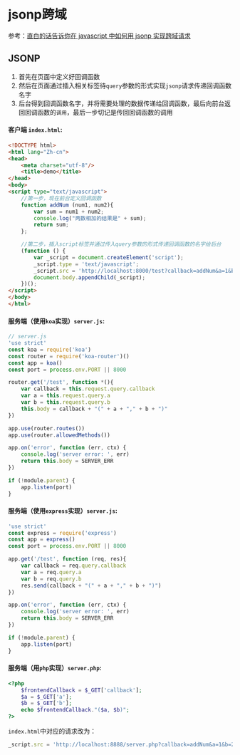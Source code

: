 # jsonp跨域

参考：[直白的话告诉你在 javascript 中如何用 jsonp 实现跨域请求](https://gold.xitu.io/entry/589556d0128fe1006ca72c19?utm_medium=hao.caibaojian.com&utm_source=hao.caibaojian.com)

## JSONP
1. 首先在页面中定义好回调函数
2. 然后在页面通过插入相关标签待`query`参数的形式实现`jsonp`请求传递回调函数名字
3. 后台得到回调函数名字，并将需要处理的数据传递给回调函数，最后向前台返回回调函数的`调用`，最后一步切记是传回回调函数的调用

#### 客户端 `index.html`:
```html
<!DOCTYPE html>
<html lang="Zh-cn">
<head>
    <meta charset="utf-8"/>
    <title>demo</title>
</head>
<body>
<script type="text/javascript">
    //第一步，现在前台定义回调函数
    function addNum (num1, num2){
        var sum = num1 + num2;
        console.log("两数相加的结果是" + sum);
        return sum;
    };

    //第二步，插入script标签并通过传入query参数的形式传递回调函数的名字给后台
    (function () {
        var _script = document.createElement('script');
        _script.type = 'text/javascript';
        _script.src = 'http://localhost:8000/test?callback=addNum&a=1&b=2';
        document.body.appendChild(_script);
    })();
</script>
</body>
</html>
```

#### 服务端（使用`koa`实现）`server.js`:
```js
// server.js
'use strict'
const koa = require('koa')
const router = require('koa-router')()
const app = koa()
const port = process.env.PORT || 8000

router.get('/test', function *(){
    var callback = this.request.query.callback
    var a = this.request.query.a
    var b = this.request.query.b
    this.body = callback + "(" + a + "," + b + ")"
})

app.use(router.routes())
app.use(router.allowedMethods())

app.on('error', function (err, ctx) {
    console.log('server error: ', err)
    return this.body = SERVER_ERR
})

if (!module.parent) {
    app.listen(port)
}
```


#### 服务端（使用`express`实现）`server.js`:
```js
'use strict'
const express = require('express')
const app = express()
const port = process.env.PORT || 8000

app.get('/test', function (req, res){
    var callback = req.query.callback
    var a = req.query.a
    var b = req.query.b
    res.send(callback + "(" + a + "," + b + ")")
})

app.on('error', function (err, ctx) {
    console.log('server error: ', err)
    return this.body = SERVER_ERR
})

if (!module.parent) {
    app.listen(port)
}
```


#### 服务端（用`php`实现）`server.php`:
```php
<?php
    $frontendCallback = $_GET['callback'];
    $a = $_GET['a'];
    $b = $_GET['b'];
    echo $frontendCallback."($a, $b)";
?>
```
`index.html`中对应的请求改为：
```js
_script.src = 'http://localhost:8888/server.php?callback=addNum&a=1&b=2';
```